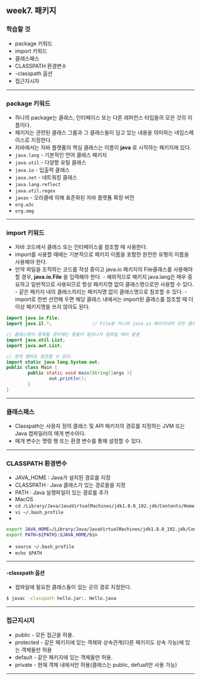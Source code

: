 
## week7. 패키지

### 학습할 것
- package 키워드
- import 키워드
- 클래스패스
- CLASSPATH 환경변수
- -classpath 옵션
- 접근지시자

***

### package 키워드
- 하나의 package는 클래스, 인터페이스 또는 다른 레퍼런스 타입들의 모은 것의 이름이다.
- 패키지는 관련된 클래스 그룹과 그 클래스들이 담고 있는 내용을 의미하는 네임스페이스로 지정한다.
- 자바에서는 자바 플랫폼의 핵심 클래스는 이름이 __java__ 로 시작하는 패키지에 있다.
- `java.lang`
        - 기본적인 언어 클래스 패키지
- `java.util`
        - 다양항 유틸 클래스
- `java.io`
        - 입출력 클래스
- `java.net`
        - 네트워킹 클래스
- `java.lang.reflect`
- `java.util.regex`
- `javax`
        - 오라클에 의해 표준화된 자바 플랫폼 확장 버전
- `org.w3c`
- `org.omg`

***

### import 키워드
- 자바 코드에서 클래스 또는 인터페이스를 참조할 때 사용한다.
- import를 사용할 때에는 기본적으로 패키지 이름을 포함한 완전한 유형의 이름을 사용해야 한다.
- 만약 파일을 조작하는 코드를 작성 중이고 java.io 패키지의 File클래스를 사용해야 할 경우, __java.io.File__ 을 입력해야 한다.
                - 예외적으로 패키지 java.lang은 매우 중요하고 일반적으로 사용되므로 항상 패키지명 없이 클래스명으로만 사용할 수 있다.
                - 같은 패키지 내의 클래스끼리는 패키지명 없이 클래스명으로 참조할 수 있다.
                - import로 한번 선언해 두면 해당 클래스 내에서는 import된 클래스를 참조할 때 더이상 패키지명을 쓰지 않아도 된다.
```java
import java.io.File;
import java.il.*;               // File분 아니라 java.io 패키지내의 모든 클래스를 참조하도록 하고 싶은 경우
```
```java
// 클래스명이 중복될 경우에는 충돌이 일어나서 컴파일 에러 발생
import java.util.List;
import java.awt.List;
```
```java
// 정적 멤버도 참조할 수 있다.
import static java.lang.System.out;
public class Main {
        public static void main(String[]args ){
                out.println();
        }
}
```

***

### 클래스패스
- Classpath는 사용자 정의 클래스 및 API 패키지의 경로를 지정하는 JVM 또는 Java 컴파일러의 매개 변수이다.
- 매개 변수는 명령 행 또는 환경 변수를 통해 설정할 수 있다.

***

### CLASSPATH 환경변수
- JAVA_HOME : Java가 설치된 경로를 지정
- CLASSPATH : Java 클래스가 있는 경로들을 지정
- PATH : Java 실행파일이 있는 경로를 추가
- MacOS
- `cd /Library/Java/JavaVirtualMachines/jdk1.8.0_192.jdk/Contents/Home`
- `vi ~/.bash_profile`
-
```bash
export JAVA_HOME=/Library/Java/JavaVirtualMachines/jdk1.8.0_192.jdk/Contents/Home
export PATH=${PATH}:$JAVA_HOME/bin
```
- `source ~/.bash_profile`
- `echo $PATH`

***

#### -classpath 옵션
- 컴파일에 필요한 클래스들이 있는 곳의 경로 지정한다.
```bash
$ javac -classpath hello.jar:. Hello.java
```

***

### 접근지시지
- public
                - 모든 접근을 허용.
- protected
                - 같은 패키지에 있는 객체와 상속관계(다른 패키지도 상속 가능)에 있는 객체들만 허용
- default
                - 같은 패키지에 있는 객체들만 허용.
- private
                - 현재 객체 내에서만 허용(클래스는 public, defualt만 사용 가능)

***
